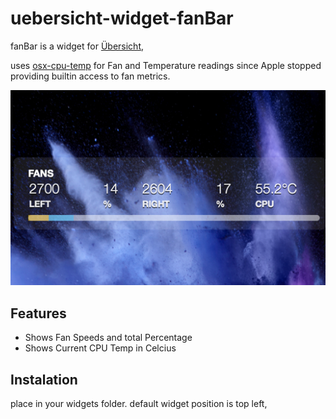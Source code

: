 # uebersicht-widget-fanBar

fanBar is a widget for [Übersicht](http://tracesof.net/uebersicht/),

uses [osx-cpu-temp](https://github.com/syto203/osx-cpu-temp/tree/special) for Fan and Temperature readings since Apple stopped providing builtin access to fan metrics. 

![screenshot.png](screenshot.png?raw=true "fanBar")

## Features
* Shows Fan Speeds and total Percentage
* Shows Current CPU Temp in Celcius


## Instalation
place in your widgets folder. default widget position is top left,
